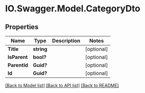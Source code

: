 # IO.Swagger.Model.CategoryDto
## Properties

Name | Type | Description | Notes
------------ | ------------- | ------------- | -------------
**Title** | **string** |  | [optional] 
**IsParent** | **bool?** |  | [optional] 
**ParentId** | **Guid?** |  | [optional] 
**Id** | **Guid?** |  | [optional] 

[[Back to Model list]](../README.md#documentation-for-models) [[Back to API list]](../README.md#documentation-for-api-endpoints) [[Back to README]](../README.md)

